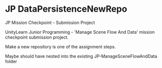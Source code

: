 # JP DataPersistenceNewRepo
 JP Mission Checkpoint - Submission Project


UnityLearn Junior Programming - 'Manage Scene Flow And Data' mission checkpoint submission project.

Make a new repository is one of the assignment steps.

Maybe should have nested into the existing JP-ManageSceneFlowAndData folder
